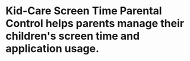# Kid-Care  Screen Time Parental Control helps parents manage their children's screen time and application usage.


